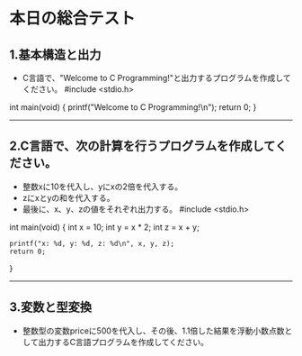 # 本日の総合テスト
## 1.基本構造と出力
- C言語で、"Welcome to C Programming!"と出力するプログラムを作成してください。
#include <stdio.h>

int main(void) {
    printf("Welcome to C Programming!\n");
    return 0;
}

---

## 2.C言語で、次の計算を行うプログラムを作成してください。
- 整数xに10を代入し、yにxの2倍を代入する。
- zにxとyの和を代入する。
- 最後に、x、y、zの値をそれぞれ出力する。
#include <stdio.h>

int main(void) {
    int x = 10;
    int y = x * 2;
    int z = x + y;
    
    printf("x: %d, y: %d, z: %d\n", x, y, z);
    return 0;
}

---

## 3.変数と型変換
- 整数型の変数priceに500を代入し、その後、1.1倍した結果を浮動小数点数として出力するC言語プログラムを作成してください。
  

